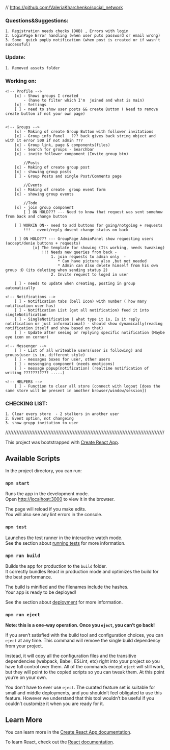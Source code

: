 // https://github.com/ValeriaKharchenko/social_network

### Questions&Suggestions:
    1. Registration needs checks (DOB) , Errors with login
    2. LoginPage Error handling (when user puts password or email wrong)
    3. Some  quick popUp notification (when post is created or if wasn't successful)

### Update:
    1. Removed assets folder

### Working on: 
    <!-- Profile -->
        [x] - Shows groups I created 
            - (have to filter which I'm  joined and what is main)
        [x] - Settings 
        [ ] - need to show user posts && create Button ( Need to remove create button if not your own page)


    <!-- Groups -->
        [x] - Making of create Group Button with follower invitations
        [x] - Group info Panel   ??? back gives back string object and with it error 500 if not admin ???
        [x] - Group link, page & components(files)
        [x] - Search for groups - Searchbar
        [x] - invite follower component (Invite_group_btn)

            //Posts
        [x] - Making of create group post 
        [x] - showing group posts
        [ ] - Group Posts and single Post/Comments page

            //Events
        [x] - Making of create  group event form 
        [x] - showing group events

            //Todo
        [x] - join group component
            [ ] ON HOLD??? --- Need to know that request was sent somehow from back and change button

        [ ] WORKIN ON-- need to add buttons for going/notgoing + requests
            !!! - event/reply dosent change status on back

        [ ] ON HOLD??? --- GroupPage AdminPanel show requesting users (accept/denie buttons + requests)
                [x] The template for showing (Its working, needs tweaking)
                    !!! Needs new queries from back - 
                        1. join requests to admin only  - 
                           * Can have picture also ,but not needed
                           * Admin can Also delete himself from his own group :D (its deleting when sending status 2)
                        2. Invite request to loged in user 

        [ ] - needs to update when creating, posting in group automatically 

    <!-- Notifications -->
        [ ] - Notification tabs (bell Icon) with number ( how many notification user has)
        [ ] - Notification List (get all notification) feed it into singleNotification
        [ ] - SingleNotification ( what type it is, Is it reply notification or just informational) - should show dynamically(reading notification itself and show based on that)
        [ ] - Update after seeing or replying specific notification (Maybe eye icon on corner)

    <!-- Messenger -->
        [ ] - List of all writeable users(user is following) and groups(user is in, different style)
        [ ] - messages boxes for user, other users
        [ ] - messenging component (needs emoticons)
        [ ] - message popup(notification) (realtime notification of writing ??????????? .....)

    <!-- HELPERS -->
        [ ] - Function to clear all store (connect with logout [does the same store will be present in another browser/window/session])


### CHECKING LIST: 
    1. Clear every store  - 2 stalkers in another user
    2. Event option, not changeing
    3. show grupp invitation to user


///////////////////////////////////////////////////////////////////////////////////////////////////

This project was bootstrapped with [Create React App](https://github.com/facebook/create-react-app).

## Available Scripts

In the project directory, you can run:

### `npm start`

Runs the app in the development mode.\
Open [http://localhost:3000](http://localhost:3000) to view it in the browser.

The page will reload if you make edits.\
You will also see any lint errors in the console.

### `npm test`

Launches the test runner in the interactive watch mode.\
See the section about [running tests](https://facebook.github.io/create-react-app/docs/running-tests) for more information.

### `npm run build`

Builds the app for production to the `build` folder.\
It correctly bundles React in production mode and optimizes the build for the best performance.

The build is minified and the filenames include the hashes.\
Your app is ready to be deployed!

See the section about [deployment](https://facebook.github.io/create-react-app/docs/deployment) for more information.

### `npm run eject`

**Note: this is a one-way operation. Once you `eject`, you can’t go back!**

If you aren’t satisfied with the build tool and configuration choices, you can `eject` at any time. This command will remove the single build dependency from your project.

Instead, it will copy all the configuration files and the transitive dependencies (webpack, Babel, ESLint, etc) right into your project so you have full control over them. All of the commands except `eject` will still work, but they will point to the copied scripts so you can tweak them. At this point you’re on your own.

You don’t have to ever use `eject`. The curated feature set is suitable for small and middle deployments, and you shouldn’t feel obligated to use this feature. However we understand that this tool wouldn’t be useful if you couldn’t customize it when you are ready for it.

## Learn More

You can learn more in the [Create React App documentation](https://facebook.github.io/create-react-app/docs/getting-started).

To learn React, check out the [React documentation](https://reactjs.org/).
